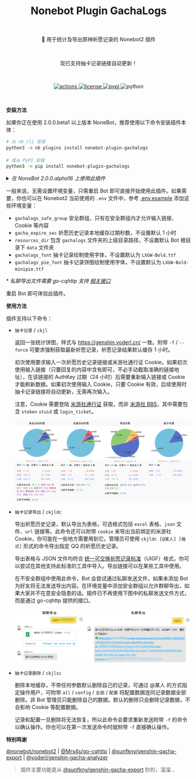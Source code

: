 <h1 align="center">Nonebot Plugin GachaLogs</h1></br>


<p align="center">🤖 用于统计及导出原神祈愿记录的 Nonebot2 插件</p></br>


<p align="center">现已支持抽卡记录链接自动更新！</p></br>


<p align="center">
  <a href="https://github.com/monsterxcn/nonebot-plugin-gachalogs/actions">
    <img src="https://img.shields.io/github/workflow/status/monsterxcn/nonebot-plugin-gachalogs/Build%20distributions?style=flat-square" alt="actions">
  </a>
  <a href="https://raw.githubusercontent.com/monsterxcn/nonebot-plugin-gachalogs/master/LICENSE">
    <img src="https://img.shields.io/github/license/monsterxcn/nonebot-plugin-gachalogs?style=flat-square" alt="license">
  </a>
  <a href="https://pypi.python.org/pypi/nonebot-plugin-gachalogs">
    <img src="https://img.shields.io/pypi/v/nonebot-plugin-gachalogs?style=flat-square" alt="pypi">
  </a>
  <img src="https://img.shields.io/badge/python-3.7.3+-blue?style=flat-square" alt="python"><br />
</p></br>


**安装方法**


如果你正在使用 2.0.0.beta1 以上版本 NoneBot，推荐使用以下命令安装插件本体：


```bash
# 从 nb_cli 安装
python3 -m nb plugins install nonebot-plugin-gachalogs

# 或从 PyPI 安装
python3 -m pip install nonebot-plugin-gachalogs
```


<details><summary><i>在 NoneBot 2.0.0.alpha16 上使用此插件</i></summary></br>


在过时的 NoneBot 2.0.0.alpha16 可能仍有机会体验此插件！不过，千万不要通过 NoneBot 脚手架或 PyPI 安装，你只能通过 Git 手动安装。以下命令仅作参考：


```bash
# 进入 Bot 根目录
cd /path/to/bot
# 安装依赖
# source venv/bin/activate
python3 -m pip install matplotlib Pillow xlsxwriter
# 安装插件
git clone https://github.com/monsterxcn/nonebot-plugin-gachalogs.git
cd nonebot_plugin_gachalogs
cp -r nonebot_plugin_gachalogs /path/to/bot/plugins/
cp -r data/gachalogs /path/to/bot/data/
```


</details>


一般来说，无需设置环境变量，只需重启 Bot 即可直接开始使用此插件。如果需要，你也可以在 Nonebot2 当前使用的 `.env` 文件中，参考 [.env.example](.env.example) 添加这些环境变量：


 - `gachalogs_safe_group` 安全群组，只有在安全群组内才允许输入链接、Cookie 等内容
 - `gacha_expire_sec` 祈愿历史记录本地缓存过期秒数，不设置默认 1 小时
 - `resources_dir` 包含 `gachalogs` 文件夹的上级目录路径，不设置默认 Bot 根目录下 `data` 文件夹
 - `gachalogs_font` 抽卡记录绘制使用字体，不设置默认为 `LXGW-Bold.ttf`
 - `gachalogs_pie_font` 抽卡记录饼图绘制使用字体，不设置默认为 `LXGW-Bold-minipie.ttf`


\* *私聊导出文件需要 go-cqhttp 支持 [相关接口](https://docs.go-cqhttp.org/api/#%E4%B8%8A%E4%BC%A0%E7%A7%81%E8%81%8A%E6%96%87%E4%BB%B6)*


重启 Bot 即可体验此插件。


**使用方法**


插件支持以下命令：


 - `抽卡记录` / `ckjl`
   
   返回一张统计饼图，样式与 https://genshin.voderl.cn/ 一致。附带 `-f` / `--force` 可要求强制获取最新祈愿记录，祈愿记录结果默认缓存 1 小时。
   
   初次使用要求输入一次祈愿历史记录链接或米游社通行证 Cookie。如果初次使用输入链接（只要回复的内容中含有即可，不必手动截取准确的链接地址），在该链接的 AuthKey 过期（24 小时）后需要重新输入链接或 Cookie 才能刷新数据。如果初次使用输入 Cookie，只要 Cookie 有效，后续使用时抽卡记录链接将自动更新，无需再次输入。
   
   注意，Cookie 需要登陆 [米游社通行证](https://user.mihoyo.com/#/login/) 获取，而非 [米游社 BBS](https://bbs.mihoyo.com/)，其中需要包含 `stoken` `stuid` 或 `login_ticket`。
   
   ![祈愿统计图](data/readme/result.png)
   
 - `抽卡记录导出` / `ckjldc`
   
   导出祈愿历史记录，默认导出为表格，可选格式包括 `excel` 表格、`json` 文件、`url` 链接等。此命令还可以附带 `cookie` 来导出当前绑定的米游社 Cookie，你可能在一些地方需要用到它。管理员可使用 `ckjldc [@某人] [格式]` 形式的命令导出指定 QQ 的祈愿历史记录。
   
   导出表格与 JSON 文件均符合 [统一可交换祈愿记录标准](https://github.com/DGP-Studio/Snap.Genshin/wiki/StandardFormat)（UIGF）格式，你可以尝试在其他支持此标准的工具中导入。导出链接可以在某些工具中使用。
   
   在不安全群组中使用此命令，Bot 会尝试通过私聊发送文件，如果未添加 Bot 为好友将无法发送导出内容。在环境变量中添加安全群组以允许群聊导出，如果大家并不在意安全隐患的话。插件已不再使用下图中的私聊发送文件方式，而是通过 go-cqhttp 提供的接口。
   
   ![导出示意图](data/readme/export.png)
   
 - `抽卡记录删除` / `ckjlsc`
   
   删除本地缓存，不带任何参数默认删除自己的记录，可通过 @某人 的方式指定操作用户，可附带 `all` / `config` / `全部` / `配置` 将配置数据连同记录数据全部删除。非 Bot 管理员只能删除自己的数据。默认的删除只会删除记录数据，不会影响 Cookie 等配置数据。
   
   记录和配置一旦删除将无法恢复，所以此命令会要求重新发送附带 `-f` 的命令以确认操作。你也可以在第一次发送命令时就附带 `-f` 直接确认操作。


**特别鸣谢**


[@nonebot/nonebot2](https://github.com/nonebot/nonebot2/) | [@Mrs4s/go-cqhttp](https://github.com/Mrs4s/go-cqhttp) | [@sunfkny/genshin-gacha-export](https://github.com/sunfkny/genshin-gacha-export) | [@voderl/genshin-gacha-analyzer](https://github.com/voderl/genshin-gacha-analyzer)


> 插件主要功能是从 [@sunfkny/genshin-gacha-export](https://github.com/sunfkny/genshin-gacha-export) 抄的，溜溜…
